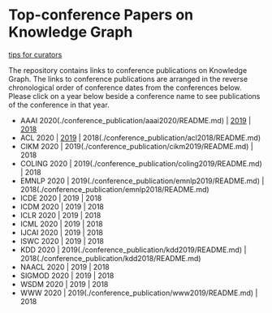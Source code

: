 # Top-conference Papers on Knowledge Graph

[tips for curators](./curations.md)

The repository contains links to conference publications on Knowledge Graph. The links to conference publications are arranged in the reverse chronological order of conference dates from the conferences below. Please click on a year below beside a conference name to see publications of the conference in that year.

- AAAI 2020(./conference_publication/aaai2020/README.md) | [2019](./conference_publication/aaai2019/README.md) | [2018](./conference_publication/aaai2018/README.md)
- ACL 2020 | [2019](./conference_publication/acl2019/README.md) | 2018(./conference_publication/acl2018/README.md)
- CIKM 2020 | 2019(./conference_publication/cikm2019/README.md) | 2018
- COLING 2020 | 2019(./conference_publication/coling2019/README.md) | 2018
- EMNLP 2020 | 2019(./conference_publication/emnlp2019/README.md) | 2018(./conference_publication/emnlp2018/README.md)
- ICDE 2020 | 2019 | 2018
- ICDM 2020 | 2019 | 2018
- ICLR 2020 | 2019 | 2018
- ICML 2020 | 2019 | 2018
- IJCAI 2020 | 2019 | 2018
- ISWC 2020 | 2019 | 2018
- KDD 2020 | 2019(./conference_publication/kdd2019/README.md) | 2018(./conference_publication/kdd2018/README.md)
- NAACL 2020 | 2019 | 2018
- SIGMOD 2020 | 2019 | 2018
- WSDM 2020 | 2019 | 2018
- WWW 2020 | 2019(./conference_publication/www2019/README.md)  | 2018


